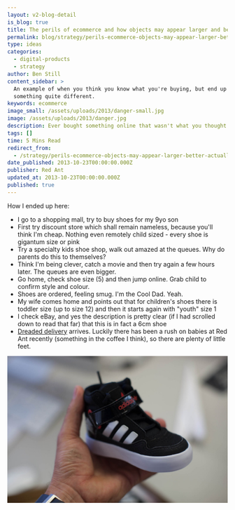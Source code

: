 ```yaml
---
layout: v2-blog-detail
is_blog: true
title: The perils of ecommerce and how objects may appear larger and better
permalink: blog/strategy/perils-ecommerce-objects-may-appear-larger-better-actually/
type: ideas
categories:
  - digital-products
  - strategy
author: Ben Still
content_sidebar: >
  An example of when you think you know what you're buying, but end up with
  something quite different.
keywords: ecommerce
image_small: /assets/uploads/2013/danger-small.jpg
image: /assets/uploads/2013/danger.jpg
description: Ever bought something online that wasn't what you thought it was?
tags: []
time: 5 Mins Read
redirect_from:
  - /strategy/perils-ecommerce-objects-may-appear-larger-better-actually/
date_published: 2013-10-23T00:00:00.000Z
publisher: Red Ant
updated_at: 2013-10-23T00:00:00.000Z
published: true
---
```


How I ended up here:

* I go to a shopping mall, try to buy shoes for my 9yo son
* First try discount store which shall remain nameless, because you'll think I'm cheap. Nothing even remotely child sized - every shoe is gigantum size or pink
* Try a specialty kids shoe shop, walk out amazed at the queues. Why do parents do this to themselves?
* Think I'm being clever, catch a movie and then try again a few hours later. The queues are even bigger.
* Go home, check shoe size (5) and then jump online. Grab child to confirm style and colour.
* Shoes are ordered, feeling smug. I'm the Cool Dad. Yeah.
* My wife comes home and points out that for children's shoes there is toddler size (up to size 12) and then it starts again with "youth" size 1
* I check eBay, and yes the description is pretty clear (if I had scrolled down to read that far) that this is in fact a 6cm shoe
* [Dreaded delivery](http://www.benchfly.com/blog/caution-objects-may-appear-larger-than-they-really-are/) arrives. Luckily there has been a rush on babies at Red Ant recently (something in the coffee I think), so there are plenty of little feet.

![](/assets/uploads/2013/danger.jpg)
